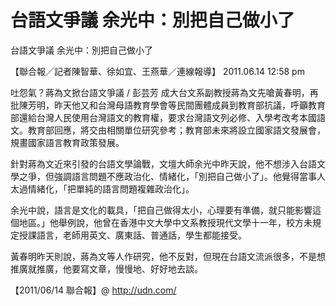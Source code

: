 # 台語文爭議 余光中：別把自己做小了

台語文爭議 余光中：別把自己做小了
 
【聯合報╱記者陳智華、徐如宜、王燕華／連線報導】
2011.06.14 12:58 pm
 
 吐怨氣？蔣為文掀台語文爭議 / 彭芸芳
成大台文系副教授蔣為文先嗆黃春明，再批陳芳明，昨天他又和台灣母語教育學會等民間團體成員到教育部抗議，呼籲教育部還給台灣人民使用台灣語文的教育權，要求台灣語文列必修、入學考改考本國語文。教育部回應，將交由相關單位研究參考；教育部未來將設立國家語文發展會，規畫國家語言教育政策發展。
 
針對蔣為文近來引發的台語文學論戰，文壇大師余光中昨天說，他不想涉入台語文學之爭，但強調語言問題不應政治化、情緒化，「別把自己做小了」。他覺得當事人太過情緒化，「把單純的語言問題複雜政治化」。
 
余光中說，語言是文化的載具，「把自己做得太小，心理要有準備，就只能影響這個地區。」他舉例說，他曾在香港中文大學中文系教授現代文學十一年，校方未規定授課語言，老師用英文、廣東話、普通話，學生都能接受。
 
黃春明昨天則說，蔣為文等人作研究，他不反對，但現在台語文流派很多，不是想推廣就推廣，他要寫文章，慢慢地、好好地去談。
 
【2011/06/14 聯合報】@ http://udn.com/
